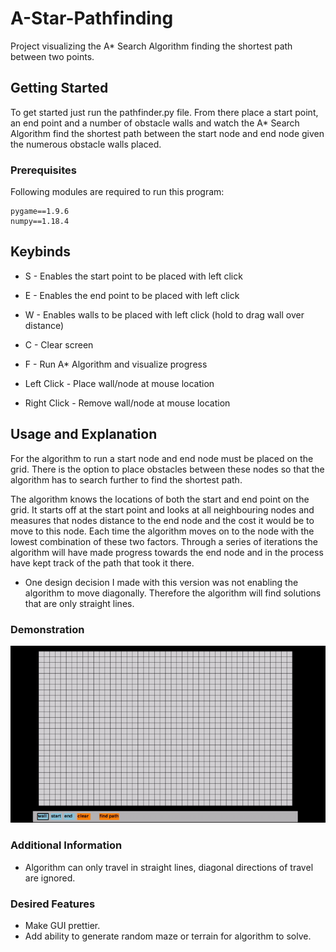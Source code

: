 # A-Star-Pathfinding
Project visualizing the A* Search Algorithm finding the shortest path between two points.

## Getting Started

To get started just run the pathfinder.py file. From there place a start point, an end point and a number of obstacle walls and watch the A* Search Algorithm find the shortest path between the start node and end node given the numerous obstacle walls placed.

### Prerequisites

Following modules are required to run this program:

```
pygame==1.9.6
numpy==1.18.4
```

## Keybinds

- S - Enables the start point to be placed with left click
- E - Enables the end point to be placed with left click
- W - Enables walls to be placed with left click (hold to drag wall over distance)
- C - Clear screen
- F - Run A* Algorithm and visualize progress

- Left Click - Place wall/node at mouse location
- Right Click - Remove wall/node at mouse location

## Usage and Explanation

For the algorithm to run a start node and end node must be placed on the grid. There is the option to place obstacles between these nodes so that the algorithm has to search further to find the shortest path.

The algorithm knows the locations of both the start and end point on the grid. It starts off at the start point and looks at all neighbouring nodes and measures that nodes distance to the end node and the cost it would be to move to this node. Each time the algorithm moves on to the node with the lowest combination of these two factors. Through a series of iterations the algorithm will have made progress towards the end node and in the process have kept track of the path that took it there.

* One design decision I made with this version was not enabling the algorithm to move diagonally. Therefore the algorithm will find solutions that are only straight lines.

### Demonstration

![alt text](Images/2020-09-13-21-09-24.gif)

### Additional Information

- Algorithm can only travel in straight lines, diagonal directions of travel are ignored.

### Desired Features
- Make GUI prettier.
- Add ability to generate random maze or terrain for algorithm to solve.
